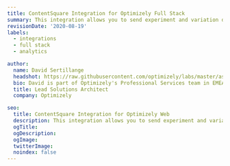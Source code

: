 ```yaml
---
title: ContentSquare Integration for Optimizely Full Stack
summary: This integration allows you to send experiment and variation data from Optimizely Full Stack to ContentSquare.
revisionDate: '2020-08-19'
labels:
  - integrations
  - full stack
  - analytics

author:
  name: David Sertillange
  headshot: https://raw.githubusercontent.com/optimizely/labs/master/assets/author-headshots/davidsertillange.png
  bio: David is part of Optimizely's Professional Services team in EMEA. 
  title: Lead Solutions Architect
  company: Optimizely

seo:
  title: ContentSquare Integration for Optimizely Web
  description: This integration allows you to send experiment and variation data from Optimizely Full Stack to ContentSquare.
  ogTitle:
  ogDescription:
  ogImage:
  twitterImage:
  noindex: false
---
```

